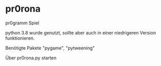 # pr0rona
pr0gramm Spiel

python 3.8 wurde genutzt, sollte aber auch in einer niedrigeren Version funktionieren.

Benötigte Pakete "pygame", "pytweening" 


Über pr0rona.py starten
